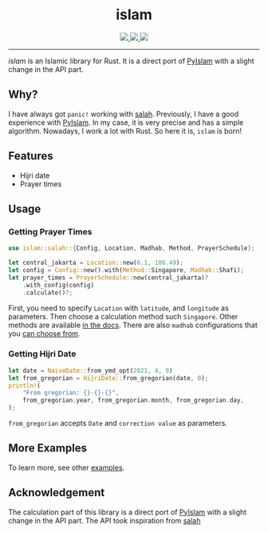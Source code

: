 <div align="center">
<h1>islam</h1>

<a href="https://github.com/azzamsa/islam/actions/workflows/ci.yml">
<img src="https://github.com/azzamsa/islam/actions/workflows/ci.yml/badge.svg">
</a>
<a href="https://crates.io/crates/islam">
<img src="https://img.shields.io/crates/v/islam.svg">
</a>
<a href="https://docs.rs/islam/">
<img src="https://docs.rs/islam/badge.svg">
</a>

<p></p>

</div>

---

_islam_ is an Islamic library for Rust.
It is a direct port of [PyIslam](https://github.com/abougouffa/pyIslam) with a slight change in the API part.

## Why?

I have always got `panic!` working with [salah](https://github.com/insha/salah).
Previously, I have a good experience with [PyIslam](https://github.com/abougouffa/pyIslam).
In my case, it is very precise and has a simple algorithm. Nowadays, I work a lot with Rust.
So here it is, `islam` is born!

## Features

- Hijri date
- Prayer times

## Usage

### Getting Prayer Times

```rust
use islam::salah::{Config, Location, Madhab, Method, PrayerSchedule};

let central_jakarta = Location::new(6.1, 106.49);
let config = Config::new().with(Method::Singapore, Madhab::Shafi);
let prayer_times = PrayerSchedule::new(central_jakarta)?
    .with_config(config)
    .calculate()?;
```

First, you need to specify `Location` with `latitude`, and `longitude` as parameters.
Then choose a calculation method such `Singapore`. Other methods are available [in the docs](https://docs.rs/islam/latest/islam/pray/method/enum.Method.html#variants).
There are also `madhab` configurations that you [can choose from](https://docs.rs/islam/latest/islam/pray/madhab/enum.Madhab.html#variants).

### Getting Hijri Date

```rust
let date = NaiveDate::from_ymd_opt(2021, 4, 9)
let from_gregorian = HijriDate::from_gregorian(date, 0);
println!(
    "From gregorian: {}-{}-{}",
    from_gregorian.year, from_gregorian.month, from_gregorian.day,
);
```

`from_gregorian` accepts `Date` and `correction value` as parameters.

## More Examples

To learn more, see other [examples](examples/).

## Acknowledgement

The calculation part of this library is a direct port of [PyIslam](https://github.com/abougouffa/pyIslam)
with a slight change in the API part. The API took inspiration from [salah](https://github.com/insha/salah)
